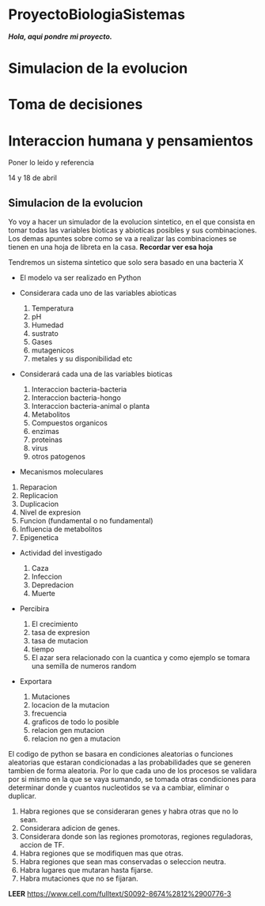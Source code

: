 # ProyectoBiologiaSistemas
***Hola, aqui pondre mi proyecto.***

# Simulacion de la evolucion
# Toma de decisiones
# Interaccion humana y pensamientos

Poner lo leido y referencia

14 y 18 de abril
## Simulacion de la evolucion 
Yo voy a hacer un simulador de la evolucion sintetico, en el que consista en tomar todas las variables bioticas y abioticas posibles y sus combinaciones.
  Los demas apuntes sobre como se va a realizar las combinaciones se tienen en una hoja de libreta en la casa. **Recordar ver esa hoja**

Tendremos un sistema sintetico que solo sera basado en una bacteria X
  - El modelo va ser realizado en Python
  - Considerara cada uno de las variables abioticas
    1. Temperatura
    2. pH
    3. Humedad
    4. sustrato
    5. Gases
    6. mutagenicos
    7. metales y su disponibilidad
    etc
  - Considerará cada una de las variables bioticas
    1. Interaccion bacteria-bacteria
    2. Interaccion bacteria-hongo
    3. Interaccion bacteria-animal o planta
    4. Metabolitos
    5. Compuestos organicos
    6. enzimas
    7. proteinas
    8. virus
    9. otros patogenos


   - Mecanismos moleculares
   1. Reparacion
   2. Replicacion
   3. Duplicacion
   4. Nivel de expresion
   5. Funcion (fundamental o no fundamental)
   6. Influencia de metabolitos
   7. Epigenetica

  - Actividad del investigado
    1. Caza
    2. Infeccion
    3. Depredacion
    4. Muerte

  - Percibira 
    1. El crecimiento
    2. tasa de expresion
    3. tasa de mutacion
    4. tiempo
    5. El azar sera relacionado con la cuantica y como ejemplo se tomara una semilla de numeros random

  - Exportara
    1. Mutaciones
    2. locacion de la mutacion
    3. frecuencia
    4. graficos de todo lo posible
    5. relacion gen mutacion
    6. relacion no gen a mutacion

El codigo de python se basara en condiciones aleatorias o funciones aleatorias que estaran condicionadas a las probabilidades que se generen tambien de forma aleatoria. Por lo que cada uno de los procesos se validara por si mismo en la que se vaya sumando, se tomada otras condiciones para determinar donde y cuantos nucleotidos se va a cambiar, eliminar o duplicar.
1. Habra regiones que se consideraran genes y habra otras que no lo sean.
2. Considerara adicion de genes.
3. Considerara donde son las regiones promotoras, regiones reguladoras, accion de TF.
4. Habra regiones que se modifiquen mas que otras.
5. Habra regiones que sean mas conservadas o seleccion neutra.
6. Habra lugares que mutaran hasta fijarse.
7. Habra mutaciones que no se fijaran.

**LEER** https://www.cell.com/fulltext/S0092-8674%2812%2900776-3
